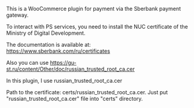 This is a WooCommerce plugin for payment via the Sberbank payment gateway.

To interact with PS services, you need to install the NUC certificate of the Ministry of Digital Development. 

The documentation is available at: https://www.sberbank.com/ru/certificates

Also you can use https://gu-st.ru/content/Other/doc/russian_trusted_root_ca.cer

In this plugin, I use russian_trusted_root_ca.cer

Path to the certificate: certs/russian_trusted_root_ca.cer. Just put "russian_trusted_root_ca.cer" file into "certs" directory.
